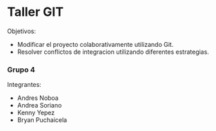 # Taller GIT
Objetivos:
+ Modificar el proyecto colaborativamente utilizando Git.
+ Resolver conflictos de integracion utilizando diferentes estrategias.
### Grupo 4
Integrantes:
+ Andres Noboa
+ Andrea Soriano
+ Kenny Yepez
+ Bryan Puchaicela
